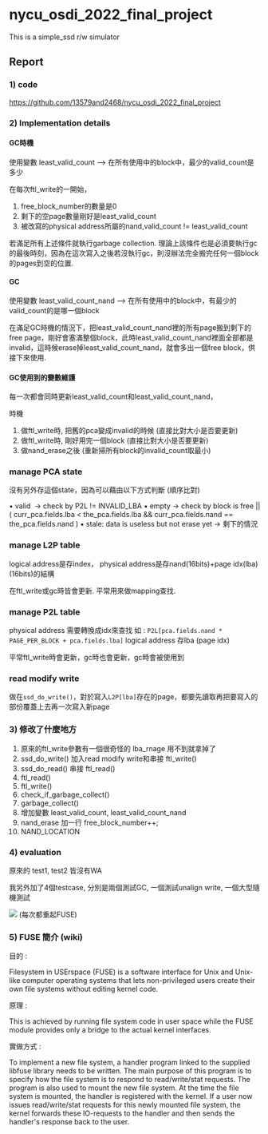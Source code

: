 # nycu_osdi_2022_final_project

This is a simple_ssd r/w simulator
## Report

### 1) code

https://github.com/13579and2468/nycu_osdi_2022_final_project

### 2) Implementation details

#### GC時機

使用變數 least_valid_count      --> 在所有使用中的block中，最少的valid_count是多少

在每次ftl_write的一開始，

1. free_block_number的數量是0
2. 剩下的空page數量剛好是least_valid_count
3. 被改寫的physical address所屬的nand,valid_count != least_valid_count 

若滿足所有上述條件就執行garbage collection.
理論上該條件也是必須要執行gc的最後時刻，因為在這次寫入之後若沒執行gc，則沒辦法完全搬完任何一個block的pages到空的位置.

#### GC

使用變數 least_valid_count_nand --> 在所有使用中的block中，有最少的valid_count的是哪一個block

在滿足GC時機的情況下，把least_valid_count_nand裡的所有page搬到剩下的free page，剛好會塞滿整個block，此時least_valid_count_nand裡面全部都是invalid，這時候erase掉least_valid_count_nand，就會多出一個free block，供接下來使用.

#### GC使用到的變數維護

每一次都會同時更新least_valid_count和least_valid_count_nand，

時機

1. 做ftl_write時, 把舊的pca變成invalid的時候 (直接比對大小是否要更新)
2. 做ftl_write時, 剛好用完一個block (直接比對大小是否要更新)
3. 做nand_erase之後 (重新掃所有block的invalid_count取最小)

### manage PCA state

沒有另外存這個state，因為可以藉由以下方式判斷 (順序比對)

▪ valid  -> check by P2L != INVALID_LBA
▪ empty  -> check by block is free || ( curr_pca.fields.lba < the_pca.fields.lba && curr_pca.fields.nand == the_pca.fields.nand )
▪ stale: data is useless but not erase yet -> 剩下的情況

### manage L2P table

logical address是存index， physical address是存nand(16bits)+page idx(lba)(16bits)的結構

在ftl_write或gc時皆會更新.
平常用來做mapping查找.


### manage P2L table

physical address 需要轉換成idx來查找 如 : `P2L[pca.fields.nand * PAGE_PER_BLOCK + pca.fields.lba]`
logical address 存lba (page idx)

平常ftl_write時會更新，gc時也會更新，gc時會被使用到

### read modify write

做在`ssd_do_write()`，對於寫入`L2P[lba]`存在的page，都要先讀取再把要寫入的部份覆蓋上去再一次寫入新page

### 3) 修改了什麼地方

1. 原來的ftl_write參數有一個很奇怪的 lba_rnage 用不到就拿掉了
2. ssd_do_write() 加入read modify write和串接 ftl_write()
3. ssd_do_read() 串接 ftl_read()
4. ftl_read()
5. ftl_write()
6. check_if_garbage_collect()
7. garbage_collect()
8. 增加變數 least_valid_count, least_valid_count_nand
9. nand_erase 加一行 free_block_number++;
10. NAND_LOCATION

### 4) evaluation

原來的 test1, test2 皆沒有WA

我另外加了4個testcase, 分別是兩個測試GC, 一個測試unalign write, 一個大型隨機測試

![](https://i.imgur.com/2ElaPCq.png)
(每次都重起FUSE)

### 5) FUSE 簡介 (wiki)

目的 :

Filesystem in USErspace (FUSE) is a software interface for Unix and Unix-like computer operating systems that lets non-privileged users create their own file systems without editing kernel code.

原理 :

This is achieved by running file system code in user space while the FUSE module provides only a bridge to the actual kernel interfaces.

實做方式 : 

To implement a new file system, a handler program linked to the supplied libfuse library needs to be written. The main purpose of this program is to specify how the file system is to respond to read/write/stat requests. The program is also used to mount the new file system. At the time the file system is mounted, the handler is registered with the kernel. If a user now issues read/write/stat requests for this newly mounted file system, the kernel forwards these IO-requests to the handler and then sends the handler's response back to the user.
